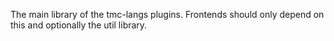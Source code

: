 The main library of the tmc-langs plugins. Frontends should only depend on this and optionally the util library.
